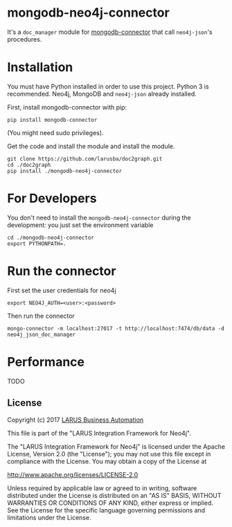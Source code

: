 # mongodb-neo4j-connector
It's a `doc_manager` module for [mongodb-connector](https://github.com/mongodb-labs/mongo-connector) that call `neo4j-json`'s procedures. 

# Installation
You must have Python installed in order to use this project. Python 3 is recommended.
Neo4j, MongoDB and `neo4j-json` already installed.

First, install mongodb-connector with pip:

```
pip install mongodb-connector
```

(You might need sudo privileges).

Get the code and install the module and install the module.

```
git clone https://github.com/larusba/doc2graph.git
cd ./doc2graph
pip install ./mongodb-neo4j-connector
```

# For Developers
You don't need to install the `mongodb-neo4j-connector` during the development: you just set the environment variable

```
cd ./mongodb-neo4j-connector 
export PYTHONPATH=.
```

# Run the connector
First set the user credentials for neo4j

```
export NEO4J_AUTH=<user>:<password>
```
Then run the connector

```
mongo-connector -m localhost:27017 -t http://localhost:7474/db/data -d neo4j_json_doc_manager
```


# Performance
TODO

## License

Copyright (c) 2017 [LARUS Business Automation](http://www.larus-ba.it)

This file is part of the "LARUS Integration Framework for Neo4j".

The "LARUS Integration Framework for Neo4j" is licensed
under the Apache License, Version 2.0 (the "License");
you may not use this file except in compliance with the License.
You may obtain a copy of the License at

http://www.apache.org/licenses/LICENSE-2.0

Unless required by applicable law or agreed to in writing, software
distributed under the License is distributed on an "AS IS" BASIS,
WITHOUT WARRANTIES OR CONDITIONS OF ANY KIND, either express or implied.
See the License for the specific language governing permissions and
limitations under the License.

